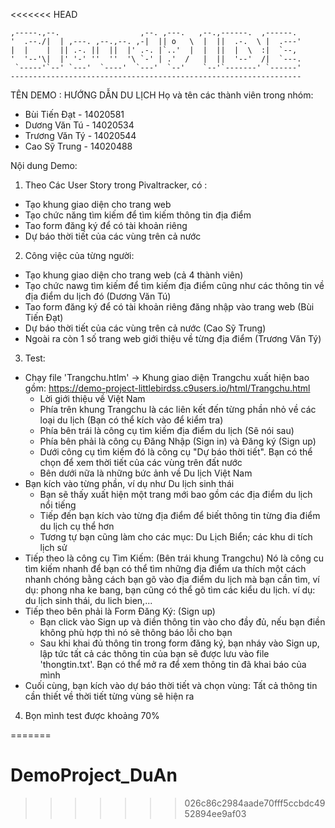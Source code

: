 <<<<<<< HEAD

    ,-----.,--.                  ,--. ,---.   ,--.,------.  ,------.
    '  .--./|  | ,---. ,--.,--. ,-|  || o   \  |  ||  .-.  \ |  .---'
    |  |    |  || .-. ||  ||  |' .-. |`..'  |  |  ||  |  \  :|  `--, 
    '  '--'\|  |' '-' ''  ''  '\ `-' | .'  /   |  ||  '--'  /|  `---.
     `-----'`--' `---'  `----'  `---'  `--'    `--'`-------' `------'
    ----------------------------------------------------------------- 


TÊN DEMO : HƯỚNG DẪN DU LỊCH
Họ và tên các thành viên trong nhóm: 
- Bùi Tiến Đạt - 14020581
- Dương Văn Tú - 14020534
- Trương Văn Tý - 14020544
- Cao Sỹ Trung - 14020488

Nội dung Demo:
1. Theo Các User Story trong Pivaltracker, có :
 - Tạo khung giao diện cho trang web
 - Tạo chức năng tìm kiếm để tìm kiếm thông tin địa điểm
 - Tao form đăng ký để có tài khoản riêng
 - Dự báo thời tiết của các vùng trên cả nước 

2. Công việc của từng người:
 - Tạo khung giao diện cho trang web (cả 4 thành viên)
 - Tạo chức nawg tìm kiếm để tìm kiếm địa điểm cũng như các thông tin về địa điểm du lịch đó (Dương Văn Tú)
 - Tao form đăng ký để có tài khoản riêng đăng nhập vào trang web (Bùi Tiến Đạt)
 - Dự báo thời tiết của các vùng trên cả nước (Cao Sỹ Trung)
 - Ngoài ra còn 1 số trang web giới thiệu về từng địa điểm (Trương Văn Tý)

3. Test:
- Chạy file 'Trangchu.htlm' -> Khung giao diện Trangchu xuất hiện bao gồm: https://demo-project-littlebirdss.c9users.io/html/Trangchu.html
    + Lời giới thiệu về Việt Nam
    + Phía trên khung Trangchu là các liên kết đến từng phần nhỏ về các loại du lịch (Bạn có thể kích vào để kiểm tra)
    + Phía bên trái là công cụ tìm kiếm địa điểm du lịch (Sẽ nói sau)
    + Phía bên phải là công cụ Đăng Nhập (Sign in) và Đăng ký (Sign up)
    + Dưới công cụ tìm kiếm đó là công cụ "Dự báo thời tiết". Bạn có thể chọn để xem thời tiết của các vùng trên đất nước 
    + Bên dưới nữa là những bức ảnh về Du lịch Việt Nam
- Bạn kích vào từng phần, ví dụ như Du lịch sinh thái 
    + Bạn sẽ thấy xuất hiện một trang mới bao gồm các địa điểm du lịch nổi tiếng 
    + Tiếp đến bạn kích vào từng địa điểm để biết thông tin từng đia điểm du lịch cụ thể hơn
    + Tương tự bạn cũng làm cho các mục: Du Lịch Biển; các khu di tích lịch sử
- Tiếp theo là công cụ Tìm Kiếm: (Bên trái khung Trangchu)
    Nó là công cu tìm kiếm nhanh để bạn có thể tìm những địa điểm ưa thích một cách nhanh chóng bằng cách bạn gõ vào địa điểm du lịch mà bạn
cần tìm, ví dụ: phong nha ke bang, bạn cũng có thể gõ tìm các kiểu du lịch. ví dụ: du lịch sinh thái, du lich bien,...
- Tiếp theo bên phải là Form Đăng Ký: (Sign up)
    + Bạn click vào Sign up và điền thông tin vào cho  đầy đủ, nếu bạn điền không phù hợp thì nó sẽ thông báo lỗi cho bạn
    + Sau khi khai đủ thông tin trong form đăng ký, bạn nháy vào Sign up, lập tức tất cả các thông tin của bạn sẽ được lưu vào 
    file 'thongtin.txt'. Bạn có thể mở ra để xem thông tin đã khai báo của mình
- Cuối cùng, bạn kích vào dự báo thời tiết và chọn vùng:
    Tất cả thông tin cần thiết về thời tiết từng vùng sẽ hiện ra
4. Bọn mình test được khoảng 70%  






=======
# DemoProject_DuAn
>>>>>>> 026c86c2984aade70fff5ccbdc4952894ee9af03
